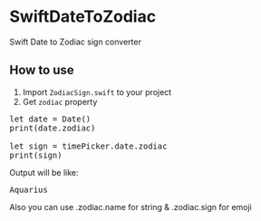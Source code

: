 # SwiftDateToZodiac
Swift Date to Zodiac sign converter 

## How to use

1.  Import `ZodiacSign.swift` to your project
2.  Get `zodiac` property

<pre>
let date = Date()
print(date.zodiac)

let sign = timePicker.date.zodiac
print(sign)
</pre>

Output will be like:

<pre>
Aquarius
</pre>

Also you can use .zodiac.name for string & .zodiac.sign for emoji
